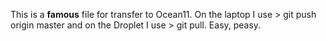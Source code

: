 This is a **famous** file for transfer to Ocean11.
On the laptop I use > git push origin master and on the Droplet I use > git pull.
Easy, peasy.


